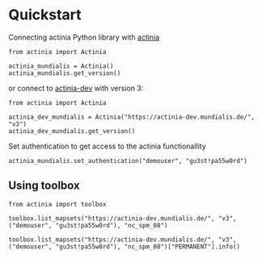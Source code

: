 # Quickstart

Connecting actinia Python library with [actinia](https://actinia.mundialis.de/)
```
from actinia import Actinia

actinia_mundialis = Actinia()
actinia_mundialis.get_version()
```
or connect to [actinia-dev](https://actinia-dev.mundialis.de/) with version 3:
```
from actinia import Actinia

actinia_dev_mundialis = Actinia("https://actinia-dev.mundialis.de/", "v3")
actinia_dev_mundialis.get_version()
```

Set authentication to get access to the actinia functionallity
```
actinia_mundialis.set_authentication("demouser", "gu3st!pa55w0rd")
```


## Using toolbox
```
from actinia import toolbox

toolbox.list_mapsets("https://actinia-dev.mundialis.de/", "v3", ("demouser", "gu3st!pa55w0rd"), "nc_spm_08")

toolbox.list_mapsets("https://actinia-dev.mundialis.de/", "v3", ("demouser", "gu3st!pa55w0rd"), "nc_spm_08")["PERMANENT"].info()
```
